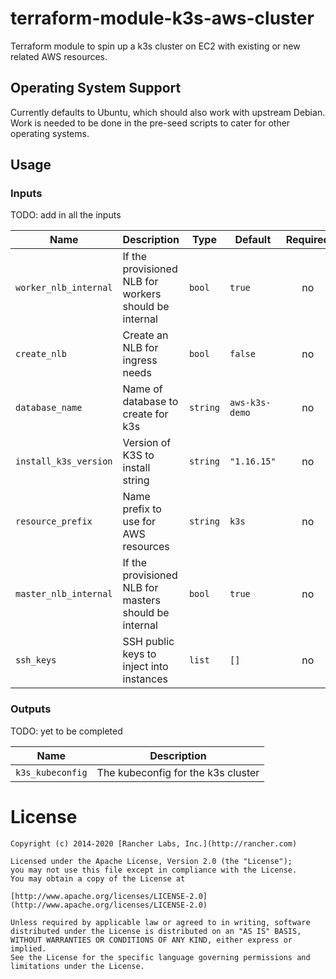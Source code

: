 # terraform-module-k3s-aws-cluster

Terraform module to spin up a k3s cluster on EC2 with existing or new related AWS resources.

## Operating System Support

Currently defaults to Ubuntu, which should also work with upstream Debian.
Work is needed to be done in the pre-seed scripts to cater for other operating systems.

## Usage

### Inputs

TODO: add in all the inputs

| Name | Description | Type | Default | Required |
|------|-------------|------|---------|:--------:|
| `worker_nlb_internal` | If the provisioned NLB for workers should be internal | `bool` | `true` | no |
| `create_nlb` | Create an NLB for ingress needs | `bool` | `false` | no |
| `database_name` | Name of database to create for k3s | `string` | `aws-k3s-demo` | no |
| `install_k3s_version` |	Version of K3S to install	string | `string` | `"1.16.15"` | no |
| `resource_prefix` | Name prefix to use for AWS resources | `string` | `k3s` | no |
| `master_nlb_internal` | If the provisioned NLB for masters should be internal | `bool` | `true` | no |
| `ssh_keys` | SSH public keys to inject into instances | `list` | `[]` | no |

### Outputs

TODO: yet to be completed

| Name | Description |
|------|-------------|
| `k3s_kubeconfig` | The kubeconfig for the k3s cluster |

# License

```
Copyright (c) 2014-2020 [Rancher Labs, Inc.](http://rancher.com)

Licensed under the Apache License, Version 2.0 (the "License");
you may not use this file except in compliance with the License.
You may obtain a copy of the License at

[http://www.apache.org/licenses/LICENSE-2.0](http://www.apache.org/licenses/LICENSE-2.0)

Unless required by applicable law or agreed to in writing, software
distributed under the License is distributed on an "AS IS" BASIS,
WITHOUT WARRANTIES OR CONDITIONS OF ANY KIND, either express or implied.
See the License for the specific language governing permissions and
limitations under the License.
```
